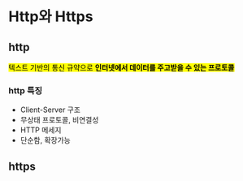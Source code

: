 # Http와 Https


## http
<mark>텍스트 기반의 통신 규약으로 **인터넷에서 데이터를 주고받을 수 있는 프로토콜**</mark>

### http 특징
- Client-Server 구조
- 무상태 프로토콜, 비연결성
- HTTP 메세지
- 단순함, 확장가능




## https 
